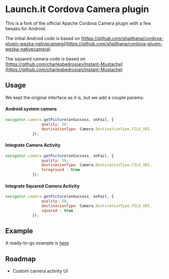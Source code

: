 # Launch.it Cordova Camera plugin

This is a fork of the official Apache Cordova Camera plugin with a few tweaks for Android.

The initial Android code is based on [https://github.com/shaithana/cordova-plugin-wezka-nativecamera](https://github.com/shaithana/cordova-plugin-wezka-nativecamera)

The squared camera code is based on [https://github.com/charlesbedrosian/Instant-Mustache](https://github.com/charlesbedrosian/Instant-Mustache)

## Usage
We kept the original interface as it is, but we add a couple params:

#### Android system camera

```javascript
navigator.camera.getPicture(onSuccess, onFail, {
                quality: 50,
                destinationType: Camera.DestinationType.FILE_URI
            });
```

#### Integrate Camera Activity
```javascript
navigator.camera.getPicture(onSuccess, onFail, {
                quality: 50,
                destinationType: Camera.DestinationType.FILE_URI.
                foreground : true
            });
```

#### Integrate Squared Camera Activity
```javascript
navigator.camera.getPicture(onSuccess, onFail, {
                quality: 50,
                destinationType: Camera.DestinationType.FILE_URI.
                squared : true
            });
```

## Example
A ready-to-go example is [here](https://github.com/LaunchIt/cordova-plugin-better-camera-example)

## Roadmap
* Custom camera activity UI
